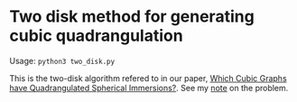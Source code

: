 # Two disk method for generating cubic quadrangulation

Usage: `python3 two_disk.py`

This is the two-disk algorithm refered to in our paper, 
[Which Cubic Graphs have Quadrangulated Spherical Immersions?](https://arxiv.org/abs/1909.05461).
See my [note](https://yberman.com/cubic-quadrangulations) on the problem.

